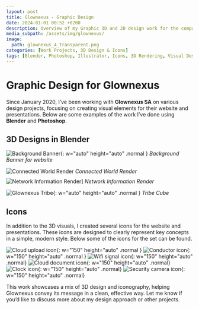```yaml
---
layout: post
title: Glownexus - Graphic Design
date: 2024-01-01 00:52 +0200
description: Overview of my Graphic 3D and 2D design work for the company Glownexus.
media_subpath: /assets/img/glownexus/
image:
  path: glownexus_4_transparent.png 
categories: [Work Projects, 3D Design & Icons]
tags: [Blender, Photoshop, Illustrator, Icons, 3D Rendering, Visual Design, Web Communication, Branding]
---
```

# Graphic Design for Glownexus

Since January 2020, I’ve been working with **Glownexus SA** on various design projects, focusing on creating visual elements for their website and presentations. Below are some examples of the work I’ve done using **Blender** and **Photoshop**.

## 3D Designs in Blender

![Background Banner](glownexus_1.png){: w="auto" height="auto" .normal }
_Background Banner for website_

<div style="display: flex; gap: 10px; flex-wrap: wrap;">
    <figure style="margin: 0;">
    <img src="glownexus_2.png" alt="Connected World Render" style="height: auto; width:auto;">
    <em>Connected World Render</em>
  </figure>
  <figure style="margin: 0;">
    <img src="glownexus_3.png" alt="Network Information Render]" style="height: auto; width:auto;">
    <em>Network Information Render</em>
  </figure>
</div>

![Glownexus Tribe](glownexus_4_transparent.png){: w="auto" height="auto" .normal }
_Tribe Cube_


## Icons

In addition to the 3D visuals, I created several icons for the website and presentations. These icons are designed to clearly represent key concepts in a simple, modern style. Below some of the icons for the set can be found.

![Cloud upload icon](glownexus_5.png){: w="150" height="auto" .normal }
![Conductor icon](glownexus_6.png){: w="150" height="auto" .normal }
![Wifi signal icon](glownexus_7.png){: w="150" height="auto" .normal}
![Cloud document icon](glownexus_8.png){: w="150" height="auto" .normal}
![Clock icon](glownexus_9.png){: w="150" height="auto" .normal}
![Security camera icon](glownexus_10.png){: w="150" height="auto"  .normal}


This work showcases a mix of 3D design and iconography, helping Glownexus convey its message in a clean, effective way. Let me know if you’d like to discuss more about my design approach or other projects.
